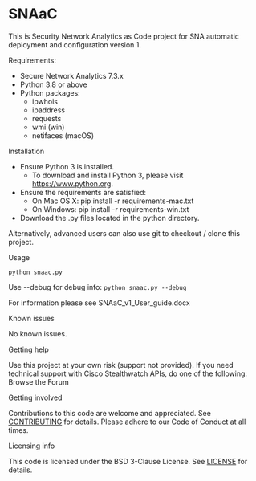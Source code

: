 # SNAaC
This is Security Network Analytics as Code project for SNA automatic deployment and configuration version 1.

Requirements:
- Secure Network Analytics 7.3.x
- Python 3.8 or above
- Python packages:
    - ipwhois
    - ipaddress
    - requests
    - wmi       (win)
    - netifaces (macOS)

Installation

- Ensure Python 3 is installed.
    - To download and install Python 3, please visit https://www.python.org.
- Ensure the requirements are satisfied:
    - On Mac OS X: pip install -r requirements-mac.txt
    - On Windows: pip install -r requirements-win.txt
- Download the .py files located in the python directory.

Alternatively, advanced users can also use git to checkout / clone this project.

Usage

`python snaac.py`

Use --debug for debug info: `python snaac.py --debug`

For information please see SNAaC_v1_User_guide.docx

Known issues

No known issues.

Getting help

Use this project at your own risk (support not provided). If you need technical support with Cisco Stealthwatch APIs, do one of the following:
Browse the Forum

Getting involved

Contributions to this code are welcome and appreciated. See [CONTRIBUTING](CONTRIBUTING.md) for details. Please adhere to our Code of Conduct at all times.

Licensing info

This code is licensed under the BSD 3-Clause License. See [LICENSE](LICENSE) for details.